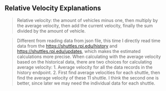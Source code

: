 ## Relative Velocity Explanations

>Relative velocity:  the amount of vehicles minus one, then multiply by the average 
velocity, then add the current velocity, finally the sum divided by the amount of vehicle.

>Different from reading data from json file, this time I directly read  time data from the https://shuttles.rpi.edu/history and 
https://shuttles.rpi.edu/updates, which makes the estimated calculations more precise. When calculating with the average 
velocity based on the historical data, there are two choices for calculating average velocity: 1. Average velocity 
for all the data records in the history endpoint. 2. First find average velocities for each shuttle, then find the average 
velocity of these 11 shuttle. I think the second one is better, since later we may need the individual data for each shuttle.


